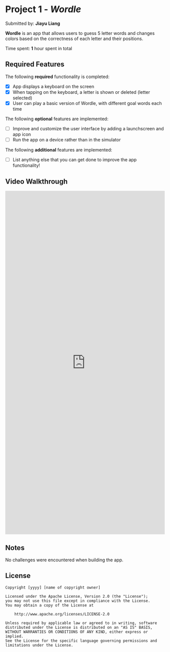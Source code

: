# Project 1 - *Wordle*

Submitted by: **Jiayu Liang**

**Wordle** is an app that allows users to guess 5 letter words and changes colors based on the correctness of each letter and their positions.

Time spent: **1** hour spent in total

## Required Features

The following **required** functionality is completed:

- [x] App displays a keyboard on the screen
- [x] When tapping on the keyboard, a letter is shown or deleted (letter selected)
- [x] User can play a basic version of Wordle, with different goal words each time

The following **optional** features are implemented:

- [ ] Improve and customize the user interface by adding a launchscreen and app icon
- [ ] Run the app on a device rather than in the simulator

The following **additional** features are implemented:

- [ ] List anything else that you can get done to improve the app functionality!

## Video Walkthrough

<div style="position: relative; padding-bottom: 215.13944223107572%; height: 0;"><iframe src="https://www.loom.com/embed/4fa845e3e490481f89f2ec1178fc39e5?sid=cfa8fb9f-02de-4b4e-bbbb-286c600217dd" frameborder="0" webkitallowfullscreen mozallowfullscreen allowfullscreen style="position: absolute; top: 0; left: 0; width: 100%; height: 100%;"></iframe></div>

## Notes

No challenges were encountered when building the app.

## License

    Copyright [yyyy] [name of copyright owner]

    Licensed under the Apache License, Version 2.0 (the "License");
    you may not use this file except in compliance with the License.
    You may obtain a copy of the License at

        http://www.apache.org/licenses/LICENSE-2.0

    Unless required by applicable law or agreed to in writing, software
    distributed under the License is distributed on an "AS IS" BASIS,
    WITHOUT WARRANTIES OR CONDITIONS OF ANY KIND, either express or implied.
    See the License for the specific language governing permissions and
    limitations under the License.
